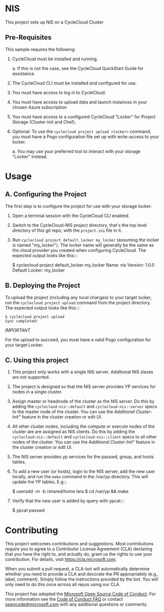 
NIS
========

This project sets up NIS on a CycleCloud Cluster

   
Pre-Requisites
--------------

This sample requires the following:

  1. CycleCloud must be installed and running.

     a. If this is not the case, see the CycleCloud QuickStart Guide for
        assistance.

  2. The CycleCloud CLI must be installed and configured for use.

  3. You must have access to log in to CycleCloud.

  4. You must have access to upload data and launch instances in your chosen
     Azure subscription

  5. You must have access to a configured CycleCloud "Locker" for Project Storage
     (Cluster-Init and Chef).
     
  6. Optional: To use the `cyclecloud project upload <locker>` command, you must
     have a Pogo configuration file set up with write-access to your locker.

     a. You may use your preferred tool to interact with your storage "Locker"
        instead.


Usage
=====

A. Configuring the Project
--------------------------

The first step is to configure the project for use with your storage locker:

  1. Open a terminal session with the CycleCloud CLI enabled.

  2. Switch to the CycleCloud-NIS project directory, that's the top level directory of this git repo, with the `project.ini` file in it.

  3. Run ``cyclecloud project default_locker my_locker`` (assuming the locker is named "my_locker").
     The locker name will generally be the same as the cloud provider you created when configuring
     CycleCloud. The expected output looks like this:::

        $ cyclecloud project default_locker my_locker
        Name: nis
        Version: 1.0.0
        Default Locker: my_locker

       
B. Deploying the Project
------------------------

To upload the project (including any local changes) to your target locker, run the
`cyclecloud project upload` command from the project directory.  The expected output looks like
this:::

    $ cyclecloud project upload
    Sync completed!

*IMPORTANT*

For the upload to succeed, you must have a valid Pogo configuration for your target Locker.


C. Using this project
---------------------
1. This project only works with a single NIS server. Additional NIS slaves are not supported.

2. The project is designed so that the NIS server provides YP services for nodes in a single cluster.

3. Assign master or headnode of the cluster as the NIS server. Do this by adding the `cyclecloud-nis::default` and `cyclecloud-nis::server` specs to the master node of the cluster. You can use the _*Additional Cluster-Init"*_ feature in the cluster creation or edit UI.

4. All other cluster nodes, including the compute or execute nodes of the cluster are are assigned as NIS clients. Do this by adding the `cyclecloud-nis::default` and `cyclecloud-nis::client` specs to all other nodes of the cluster. You can use the _*Additional Cluster-Init"*_ feature in the cluster creation or edit UI.

5. The NIS server provides yp services for the passwd, group, and hosts tables.

6. To add a new user (or hosts), login to the NIS server, add the new user locally, and run the `make` command in the /var/yp directory. This will update the YP tables. E.g:::

    $ useradd -m -b /shared/home lara
    $ cd /var/yp && make

7. Verify that the new user is added by query with ypcat:::

    $ ypcat passwd
    




# Contributing

This project welcomes contributions and suggestions.  Most contributions require you to agree to a
Contributor License Agreement (CLA) declaring that you have the right to, and actually do, grant us
the rights to use your contribution. For details, visit https://cla.microsoft.com.

When you submit a pull request, a CLA-bot will automatically determine whether you need to provide
a CLA and decorate the PR appropriately (e.g., label, comment). Simply follow the instructions
provided by the bot. You will only need to do this once across all repos using our CLA.

This project has adopted the [Microsoft Open Source Code of Conduct](https://opensource.microsoft.com/codeofconduct/).
For more information see the [Code of Conduct FAQ](https://opensource.microsoft.com/codeofconduct/faq/) or
contact [opencode@microsoft.com](mailto:opencode@microsoft.com) with any additional questions or comments.

